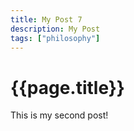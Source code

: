 ```yaml
---
title: My Post 7
description: My Post
tags: ["philosophy"]
---
```


# {{page.title}}

This is my second post!




